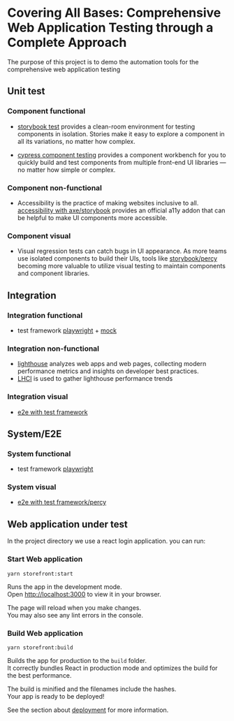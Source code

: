 # Covering All Bases: Comprehensive Web Application Testing through a Complete Approach

The purpose of this project is to demo the automation tools for the comprehensive web application testing

## Unit test

### Component functional

- [storybook test](https://storybook.js.org/docs/react/writing-tests/interaction-testing) provides a clean-room environment for testing components in isolation. Stories make it easy to explore a component in all its variations, no matter how complex.

- [cypress component testing](https://docs.cypress.io/guides/component-testing/overview) provides a component workbench for you to quickly build and test components from multiple front-end UI libraries — no matter how simple or complex.

### Component non-functional

- Accessibility is the practice of making websites inclusive to all. [accessibility with axe/storybook](https://storybook.js.org/docs/react/writing-tests/accessibility-testing) provides an official a11y addon that can be helpful to make UI components more accessible.

### Component visual

- Visual regression tests can catch bugs in UI appearance. As more teams use isolated components to build their UIs, tools like [storybook/percy](https://docs.percy.io/docs/storybook) becoming more valuable to utilize visual testing to maintain components and component libraries.

## Integration

### Integration functional

- test framework [playwright](https://playwright.dev/docs/intro) + [mock](https://www.mocks-server.org/docs/overview/)

### Integration non-functional

- [lighthouse](https://github.com/GoogleChrome/lighthouse-ci) analyzes web apps and web pages, collecting modern performance metrics and insights on developer best practices.
- [LHCI](https://github.com/GoogleChrome/lighthouse-ci/blob/main/docs/server.md) is used to gather lighthouse performance trends

### Integration visual

- [e2e with test framework](https://playwright.dev/docs/test-snapshots)

## System/E2E

### System functional

- test framework [playwright](https://playwright.dev/docs/intro)

### System visual

- [e2e with test framework/percy](https://docs.percy.io/docs/playwright)

## Web application under test

In the project directory we use a react login application. you can run:

### Start Web application

```shell
yarn storefront:start
```

Runs the app in the development mode.\
Open [http://localhost:3000](http://localhost:3000) to view it in your browser.

The page will reload when you make changes.\
You may also see any lint errors in the console.

### Build Web application

```shell
yarn storefront:build
```

Builds the app for production to the `build` folder.\
It correctly bundles React in production mode and optimizes the build for the best performance.

The build is minified and the filenames include the hashes.\
Your app is ready to be deployed!

See the section about [deployment](https://facebook.github.io/create-react-app/docs/deployment) for more information.

